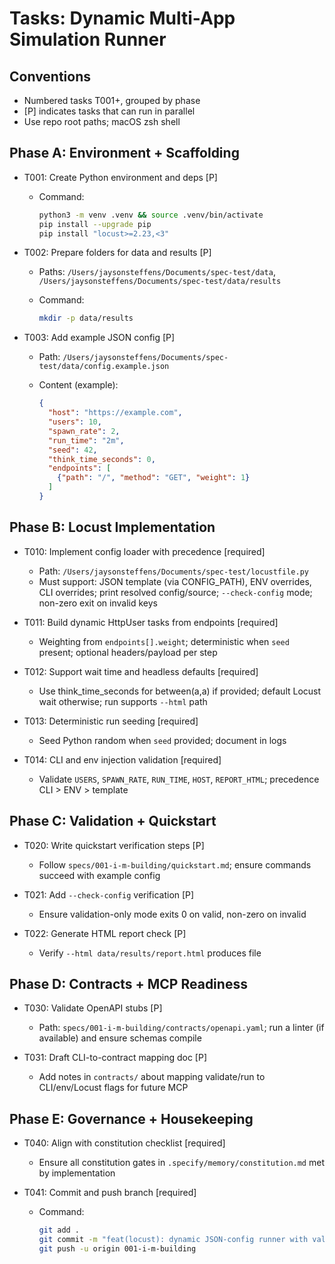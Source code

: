 # Tasks: Dynamic Multi-App Simulation Runner

## Conventions

- Numbered tasks T001+, grouped by phase
- [P] indicates tasks that can run in parallel
- Use repo root paths; macOS zsh shell

## Phase A: Environment + Scaffolding

- T001: Create Python environment and deps [P]
  - Command:

    ```zsh
    python3 -m venv .venv && source .venv/bin/activate
    pip install --upgrade pip
    pip install "locust>=2.23,<3"
    ```

- T002: Prepare folders for data and results [P]
  - Paths: `/Users/jaysonsteffens/Documents/spec-test/data`, `/Users/jaysonsteffens/Documents/spec-test/data/results`
  - Command:

    ```zsh
    mkdir -p data/results
    ```

- T003: Add example JSON config [P]
  - Path: `/Users/jaysonsteffens/Documents/spec-test/data/config.example.json`
  - Content (example):

    ```json
    {
      "host": "https://example.com",
      "users": 10,
      "spawn_rate": 2,
      "run_time": "2m",
      "seed": 42,
      "think_time_seconds": 0,
      "endpoints": [
        {"path": "/", "method": "GET", "weight": 1}
      ]
    }
    ```

## Phase B: Locust Implementation

- T010: Implement config loader with precedence [required]
  - Path: `/Users/jaysonsteffens/Documents/spec-test/locustfile.py`
  - Must support: JSON template (via CONFIG_PATH), ENV overrides, CLI overrides; print resolved config/source; `--check-config` mode; non-zero exit on invalid keys

- T011: Build dynamic HttpUser tasks from endpoints [required]
  - Weighting from `endpoints[].weight`; deterministic when `seed` present; optional headers/payload per step

- T012: Support wait time and headless defaults [required]
  - Use think_time_seconds for between(a,a) if provided; default Locust wait otherwise; run supports `--html` path

- T013: Deterministic run seeding [required]
  - Seed Python random when `seed` provided; document in logs

- T014: CLI and env injection validation [required]
  - Validate `USERS`, `SPAWN_RATE`, `RUN_TIME`, `HOST`, `REPORT_HTML`; precedence CLI > ENV > template

## Phase C: Validation + Quickstart

- T020: Write quickstart verification steps [P]
  - Follow `specs/001-i-m-building/quickstart.md`; ensure commands succeed with example config

- T021: Add `--check-config` verification [P]
  - Ensure validation-only mode exits 0 on valid, non-zero on invalid

- T022: Generate HTML report check [P]
  - Verify `--html data/results/report.html` produces file

## Phase D: Contracts + MCP Readiness

- T030: Validate OpenAPI stubs [P]
  - Path: `specs/001-i-m-building/contracts/openapi.yaml`; run a linter (if available) and ensure schemas compile

- T031: Draft CLI-to-contract mapping doc [P]
  - Add notes in `contracts/` about mapping validate/run to CLI/env/Locust flags for future MCP

## Phase E: Governance + Housekeeping

- T040: Align with constitution checklist [required]
  - Ensure all constitution gates in `.specify/memory/constitution.md` met by implementation

- T041: Commit and push branch [required]
  - Command:

    ```zsh
    git add .
    git commit -m "feat(locust): dynamic JSON-config runner with validation and reports"
    git push -u origin 001-i-m-building
    ```
